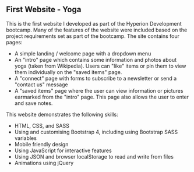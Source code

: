 ## First Website - Yoga
This is the first website I developed as part of the Hyperion Development bootcamp. Many of the features of the website were included based on the project requirements set as part of the bootcamp.
The site contains four pages:
* A simple landing / welcome page with a dropdown menu
* An "intro" page which contains some information and photos about yoga (taken from Wikipedia). Users can "like" items or pin them to view them individually on the "saved items" page.
* A "connect" page with forms to subscribe to a newsletter or send a "contact us" message
* A "saved items" page where the user can view information or pictures earmarked from the "intro" page. This page also allows the user to enter and save notes.

This website demonstrates the following skills:
* HTML, CSS, and SASS
* Using and customising Bootstrap 4, including using Bootstrap SASS variables
* Mobile friendly design
* Using JavaScript for interactive features
* Using JSON and browser localStorage to read and write from files
* Animations using jQuery
